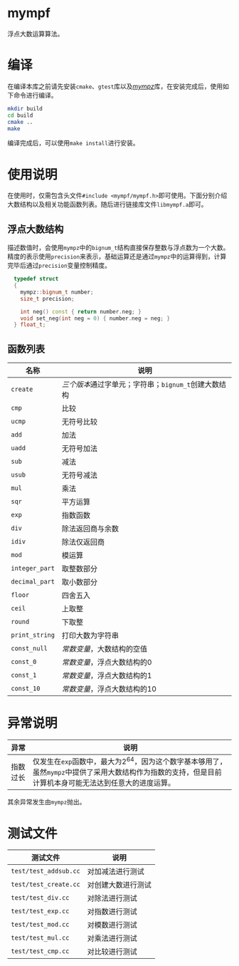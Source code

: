 # mympf
浮点大数运算算法。

# 编译

在编译本库之前请先安装`cmake`、`gtest`库以及[_*mympz*_](https://github.com/gA4ss/mympz)库，在安装完成后，使用如下命令进行编译。

```bash
mkdir build
cd build
cmake ..
make
```

编译完成后，可以使用`make install`进行安装。

# 使用说明

在使用时，仅需包含头文件`#include <mympf/mympf.h>`即可使用。下面分别介绍大数结构以及相关功能函数列表。随后进行链接库文件`libmympf.a`即可。

## 浮点大数结构

描述数值时，会使用`mympz`中的`bignum_t`结构直接保存整数与浮点数为一个大数。精度的表示使用`precision`来表示，基础运算还是通过`mympz`中的运算得到，计算完毕后通过`precision`变量控制精度。

```c++
  typedef struct
  {
    mympz::bignum_t number;
    size_t precision;

    int neg() const { return number.neg; }
    void set_neg(int neg = 0) { number.neg = neg; }
  } float_t;
```

## 函数列表

|名称|说明|
|---|----|
|`create`|*三个版本*通过字单元；字符串；`bignum_t`创建大数结构|
|`cmp`|比较|
|`ucmp`|无符号比较|
|`add`|加法|
|`uadd`|无符号加法|
|`sub`|减法|
|`usub`|无符号减法|
|`mul`|乘法|
|`sqr`|平方运算|
|`exp`|指数函数|
|`div`|除法返回商与余数|
|`idiv`|除法仅返回商|
|`mod`|模运算|
|`integer_part`|取整数部分|
|`decimal_part`|取小数部分|
|`floor`|四舍五入|
|`ceil`|上取整|
|`round`|下取整|
|`print_string`|打印大数为字符串|
|`const_null`|*常数变量*，大数结构的空值|
|`const_0`|*常数变量*，浮点大数结构的0|
|`const_1`|*常数变量*，浮点大数结构的1|
|`const_10`|*常数变量*，浮点大数结构的10|

# 异常说明

|异常|说明|
|---|----|
|指数过长|仅发生在`exp`函数中，最大为$2^64$，因为这个数字基本够用了，虽然`mympz`中提供了采用大数结构作为指数的支持，但是目前计算机本身可能无法达到任意大的进度运算。|

其余异常发生由`mympz`抛出。

# 测试文件

|测试文件|说明|
|-------|---|
|`test/test_addsub.cc`|对加减法进行测试|
|`test/test_create.cc`|对创建大数进行测试|
|`test/test_div.cc`|对除法进行测试|
|`test/test_exp.cc`|对指数进行测试|
|`test/test_mod.cc`|对模数进行测试|
|`test/test_mul.cc`|对乘法进行测试|
|`test/test_cmp.cc`|对比较进行测试|